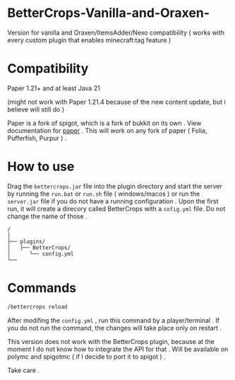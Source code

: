 # BetterCrops-Vanilla-and-Oraxen-

Version for vanilla and Oraxen/ItemsAdder/Nexo compatibility ( works with every custom plugin that enables minecraft:tag feature )

# Compatibility

Paper 1.21+ and at least Java 21

(might not work with Paper 1.21.4 because of the new content update, but i believe will still do )

Paper is a fork of spigot, which is a fork of bukkit on its own .
View documentation for [paper](https://docs.papermc.io/) .
This will work on any fork of paper ( Folia, Pufferfish, Purpur ) .

# How to use

Drag the `bettercrops.jar` file into the plugin directory and start the server by running the `run.bat` or `run.sh` file ( windows/macos ) or run the `server.jar` file if you do not have a running configuration .
Upon the first run, it will create a direcory called BetterCrops with a `cofig.yml` file. Do not change the name of those .

```text
/
│
├── plugins/
│   ├── BetterCrops/
│      └── config.yml       
└── 
```

# Commands

```sh
/bettercrops reload
```

After modifing the `config.yml` , run this command by a player/terminal . If you do not run the command, the changes will take place only on restart .

This version does not work with the BetterCrops plugin, because at the moment I do not know how to integrate the API for that .
Will be available on polymc and spigotmc ( if I decide to port it to spigot ) .

Take care .
